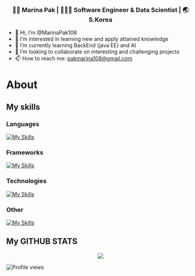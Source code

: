 
<div align="center">
<h3> 👩🏻 Marina Pak | 👩🏻‍💻 Software Engineer & Data Scientist | 🌏 S.Korea </h3> 
</div>

- 👋 Hi, I’m @MarinaPak108
- 👀 I’m interested in learning new and apply attained knowledge
- 🌱 I’m currently learning BackEnd (java EE) and AI
- 💞️ I’m looking to collaborate on interesting and challenging projects
- 📫 How to reach me:  pakmarina108@gmail.com

# About 
## My skills

### Languages

[![My Skills](https://skillicons.dev/icons?i=py,java,cs,flutter,javascript,html&theme=light)](https://skillicons.dev)

### Frameworks
[![My Skills](https://skillicons.dev/icons?i=visualstudio,vscode,idea&theme=light)](https://skillicons.dev)

### Technologies
[![My Skills](https://skillicons.dev/icons?i=tensorflow,docker,dotnet,firebase,spring,maven&theme=light)](https://skillicons.dev)

### Other

[![My Skills](https://skillicons.dev/icons?i=mysql,maven&theme=light)](https://skillicons.dev)

## My GITHUB STATS

<p align="center">

<img src="https://github-readme-stats.vercel.app/api/top-langs/?username=MarinaPak108&layout=compact&theme=light" />

![Profile views](https://gpvc.arturio.dev/MarinaPak108)

</p>
<!---
MarinaPak108/MarinaPak108 is a ✨ special ✨ repository because its `README.md` (this file) appears on your GitHub profile.
You can click the Preview link to take a look at your changes.
--->
